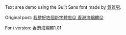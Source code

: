 Text area demo using the Guilt Sans font made by [氣質男][author_profile].

Original post: [我整好咗個新字體啦😛 香港海綿體😛][original_post_url]

Font version: 香港海綿體1.01

[original_post_url]: https://lihkg.com/thread/835159/page/1
[author_profile]: https://lihkg.com/profile/154793
